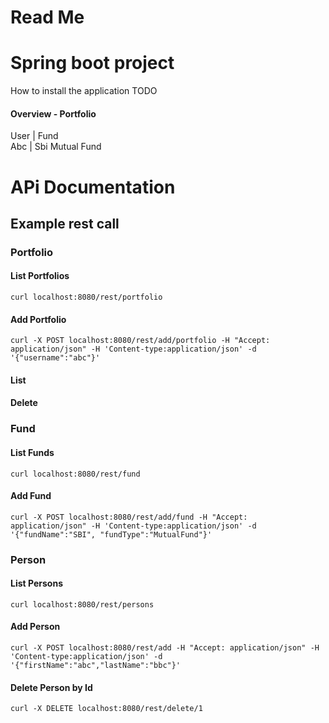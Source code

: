 # Read Me
# Spring boot project
How to install the application
TODO

#### Overview - Portfolio
User | Fund \
Abc  | Sbi Mutual Fund


# APi Documentation
## Example rest call
### Portfolio
#### List Portfolios
    curl localhost:8080/rest/portfolio
#### Add Portfolio
    curl -X POST localhost:8080/rest/add/portfolio -H "Accept: application/json" -H 'Content-type:application/json' -d '{"username":"abc"}'   
#### List
#### Delete

### Fund
#### List Funds
    curl localhost:8080/rest/fund
#### Add Fund
    curl -X POST localhost:8080/rest/add/fund -H "Accept: application/json" -H 'Content-type:application/json' -d '{"fundName":"SBI", "fundType":"MutualFund"}'       
### Person
#### List Persons
    curl localhost:8080/rest/persons
#### Add Person
    curl -X POST localhost:8080/rest/add -H "Accept: application/json" -H 'Content-type:application/json' -d '{"firstName":"abc","lastName":"bbc"}'
#### Delete Person by Id
    curl -X DELETE localhost:8080/rest/delete/1